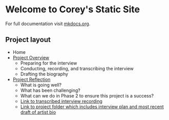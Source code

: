 # Welcome to Corey's Static Site

For full documentation visit [mkdocs.org](https://www.mkdocs.org).

## Project layout

* Home
* [Project Overview](reflection/project-overview.md)
  * Preparing for the interview
  * Conducting, recording, and transcribing the interview
  * Drafting the biography
* [Project Reflection](reflection/reflection-part1.md)
  * What is going well?
  * What has been challenging?
  * What can we do in Phase 2 to ensure this project is a success?
  * [Link to transcribed interview recording](https://umn.zoom.us/rec/share/pH_gV4ocIH-V_70YE4sISHxY2HsDx9qicMzlH7qRpbHHJ6Hm5WWPA9rU9YdobUpy.8_Czc3Or8qLiSPr3)
  * [Link to project folder which includes interview plan and most recent draft of artist bio](https://drive.google.com/drive/folders/10u0us2-nN2euc6HgFub4w9HtCiIzhm7H?usp=sharing)